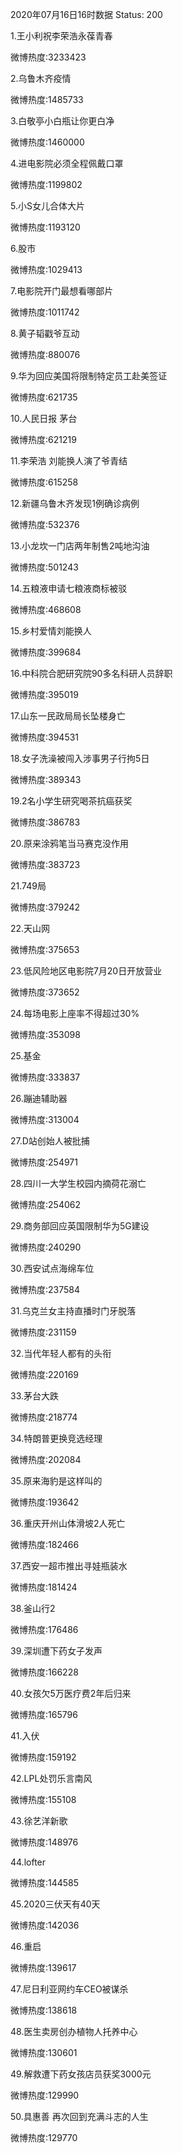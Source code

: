 2020年07月16日16时数据
Status: 200

1.王小利祝李荣浩永葆青春

微博热度:3233423

2.乌鲁木齐疫情

微博热度:1485733

3.白敬亭小白瓶让你更白净

微博热度:1460000

4.进电影院必须全程佩戴口罩

微博热度:1199802

5.小S女儿合体大片

微博热度:1193120

6.股市

微博热度:1029413

7.电影院开门最想看哪部片

微博热度:1011742

8.黄子韬戳爷互动

微博热度:880076

9.华为回应美国将限制特定员工赴美签证

微博热度:621735

10.人民日报 茅台

微博热度:621219

11.李荣浩 刘能换人演了爷青结

微博热度:615258

12.新疆乌鲁木齐发现1例确诊病例

微博热度:532376

13.小龙坎一门店两年制售2吨地沟油

微博热度:501243

14.五粮液申请七粮液商标被驳

微博热度:468608

15.乡村爱情刘能换人

微博热度:399684

16.中科院合肥研究院90多名科研人员辞职

微博热度:395019

17.山东一民政局局长坠楼身亡

微博热度:394531

18.女子洗澡被闯入涉事男子行拘5日

微博热度:389343

19.2名小学生研究喝茶抗癌获奖

微博热度:386783

20.原来涂鸦笔当马赛克没作用

微博热度:383723

21.749局

微博热度:379242

22.天山网

微博热度:375653

23.低风险地区电影院7月20日开放营业

微博热度:373652

24.每场电影上座率不得超过30%

微博热度:353098

25.基金

微博热度:333837

26.蹦迪辅助器

微博热度:313004

27.D站创始人被批捕

微博热度:254971

28.四川一大学生校园内摘荷花溺亡

微博热度:254062

29.商务部回应英国限制华为5G建设

微博热度:240290

30.西安试点海绵车位

微博热度:237584

31.乌克兰女主持直播时门牙脱落

微博热度:231159

32.当代年轻人都有的头衔

微博热度:220169

33.茅台大跌

微博热度:218774

34.特朗普更换竞选经理

微博热度:202084

35.原来海豹是这样叫的

微博热度:193642

36.重庆开州山体滑坡2人死亡

微博热度:182466

37.西安一超市推出寻娃瓶装水

微博热度:181424

38.釜山行2

微博热度:176486

39.深圳遭下药女子发声

微博热度:166228

40.女孩欠5万医疗费2年后归来

微博热度:165796

41.入伏

微博热度:159192

42.LPL处罚乐言南风

微博热度:155108

43.徐艺洋新歌

微博热度:148976

44.lofter

微博热度:144585

45.2020三伏天有40天

微博热度:142036

46.重启

微博热度:139617

47.尼日利亚网约车CEO被谋杀

微博热度:138618

48.医生卖房创办植物人托养中心

微博热度:130601

49.解救遭下药女孩店员获奖3000元

微博热度:129990

50.具惠善 再次回到充满斗志的人生

微博热度:129770

